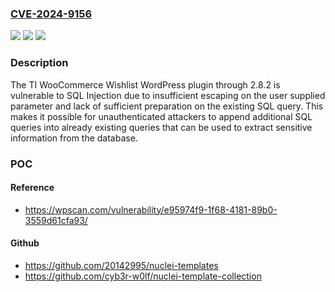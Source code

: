 ### [CVE-2024-9156](https://cve.mitre.org/cgi-bin/cvename.cgi?name=CVE-2024-9156)
![](https://img.shields.io/static/v1?label=Product&message=TI%20WooCommerce%20Wishlist&color=blue)
![](https://img.shields.io/static/v1?label=Version&message=n%2Fa&color=blue)
![](https://img.shields.io/static/v1?label=Vulnerability&message=CWE-89%20SQL%20Injection&color=brighgreen)

### Description

The TI WooCommerce Wishlist WordPress plugin through 2.8.2 is vulnerable to SQL Injection due to insufficient escaping on the user supplied parameter and lack of sufficient preparation on the existing SQL query.  This makes it possible for unauthenticated attackers to append additional SQL queries into already existing queries that can be used to extract sensitive information from the database.

### POC

#### Reference
- https://wpscan.com/vulnerability/e95974f9-1f68-4181-89b0-3559d61cfa93/

#### Github
- https://github.com/20142995/nuclei-templates
- https://github.com/cyb3r-w0lf/nuclei-template-collection

